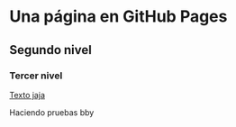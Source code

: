 # Una página en GitHub Pages

## Segundo nivel

### Tercer nivel 

 [Texto jaja](fichero.md)

 Haciendo pruebas bby